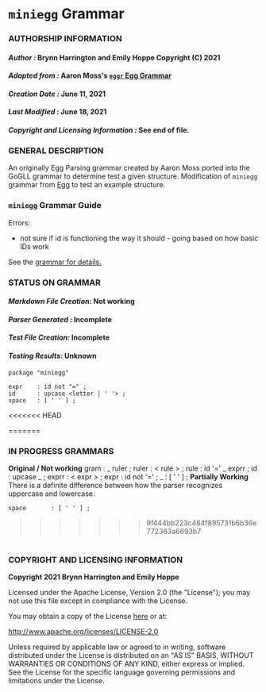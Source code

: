 # **`miniegg` Grammar**
### **AUTHORSHIP INFORMATION**
#### *Author :* Brynn Harrington and Emily Hoppe Copyright (C) 2021
#### *Adapted from :* Aaron Moss's [`eggr` Egg Grammar](https://github.com/bruceiv/egg/blob/deriv/grammars/miniegg.egg)
#### *Creation Date :* June 11, 2021 
#### *Last Modified :* June 18, 2021
#### *Copyright and Licensing Information :* See end of file.

###  **GENERAL DESCRIPTION**
An originally Egg Parsing grammar created by Aaron Moss ported into the GoGLL grammar to determine test a given structure. Modification of `miniegg` grammar from [Egg](https://github.com/bruceiv/egg/blob/deriv/grammars/miniegg.egg) to test an example structure.

### **`miniegg` Grammar Guide**
Errors:
- not sure if id is functioning the way it should - going based on how basic IDs work

See the [grammar for details.](../../gogll.md)

### **STATUS ON GRAMMAR**
#### *Markdown File Creation:* Not working 
#### *Parser Generated :* Incomplete
#### *Test File Creation:* Incomplete
#### *Testing Results:* Unknown
```
package "miniegg"

expr    : id not "=" ;
id      : upcase <letter | ' '> ;    
space   : [ ' ' ] ;

```
<<<<<<< HEAD


=======
### **IN PROGRESS GRAMMARS**
**Original / Not working**
    gram    : _ ruler ;
    ruler   : < rule > ;
    rule    : id '=' _ exprr ;
    id      : upcase _ ;
        exprr   : < expr > ;
    expr    : id not '=' ;
    _       : [ ' ' ] ;
**Partially Working**
There is a definite difference between how the parser recognizes uppercase and lowercase.
    
    space       : [ ' ' ] ;
>>>>>>> 9f444bb223c484f895731b6b36e772363a6693b7
#
### **COPYRIGHT AND LICENSING INFORMATION**
**Copyright 2021 Brynn Harrington and Emily Hoppe**

Licensed under the Apache License, Version 2.0 (the "License"); you may not use this file except in compliance with the License.

You may obtain a copy of the License [here](http://www.apache.org/licenses/LICENSE-2.0) or at:

http://www.apache.org/licenses/LICENSE-2.0

Unless required by applicable law or agreed to in writing, software distributed under the License is distributed on an "AS IS" BASIS, WITHOUT WARRANTIES OR CONDITIONS OF ANY KIND, either express or implied. See the License for the specific language governing permissions and limitations under the License.